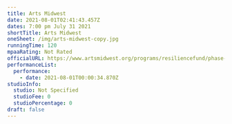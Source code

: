 ```yaml
---
title: Arts Midwest
date: 2021-08-01T02:41:43.457Z
dates: 7:00 pm July 31 2021
shortTitle: Arts Midwest
oneSheet: /img/arts-midwest-copy.jpg
runningTime: 120
mpaaRating: Not Rated
officialURL: https://www.artsmidwest.org/programs/resiliencefund/phase-2-recipients
performanceList:
  performance:
    - date: 2021-08-01T00:00:34.870Z
studioInfo:
  studio: Not Specified
  studioFee: 0
  studioPercentage: 0
draft: false
---
```


